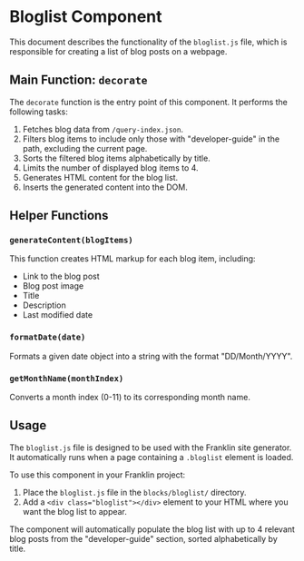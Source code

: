 # Bloglist Component

This document describes the functionality of the `bloglist.js` file, which is responsible for creating a list of blog posts on a webpage.

## Main Function: `decorate`

The `decorate` function is the entry point of this component. It performs the following tasks:

1. Fetches blog data from `/query-index.json`.
2. Filters blog items to include only those with "developer-guide" in the path, excluding the current page.
3. Sorts the filtered blog items alphabetically by title.
4. Limits the number of displayed blog items to 4.
5. Generates HTML content for the blog list.
6. Inserts the generated content into the DOM.

## Helper Functions

### `generateContent(blogItems)`

This function creates HTML markup for each blog item, including:
- Link to the blog post
- Blog post image
- Title
- Description
- Last modified date

### `formatDate(date)`

Formats a given date object into a string with the format "DD/Month/YYYY".

### `getMonthName(monthIndex)`

Converts a month index (0-11) to its corresponding month name.

## Usage

The `bloglist.js` file is designed to be used with the Franklin site generator. It automatically runs when a page containing a `.bloglist` element is loaded.

To use this component in your Franklin project:

1. Place the `bloglist.js` file in the `blocks/bloglist/` directory.
2. Add a `<div class="bloglist"></div>` element to your HTML where you want the blog list to appear.

The component will automatically populate the blog list with up to 4 relevant blog posts from the "developer-guide" section, sorted alphabetically by title.
